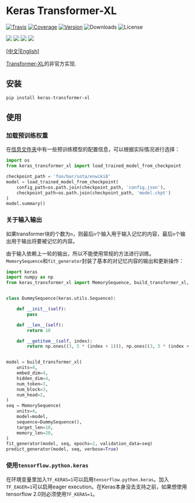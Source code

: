 # Keras Transformer-XL

[![Travis](https://travis-ci.org/CyberZHG/keras-transformer-xl.svg)](https://travis-ci.org/CyberZHG/keras-transformer-xl)
[![Coverage](https://coveralls.io/repos/github/CyberZHG/keras-transformer-xl/badge.svg?branch=master)](https://coveralls.io/github/CyberZHG/keras-transformer-xl)
[![Version](https://img.shields.io/pypi/v/keras-transformer-xl.svg)](https://pypi.org/project/keras-transformer-xl/)
![Downloads](https://img.shields.io/pypi/dm/keras-transformer-xl.svg)
![License](https://img.shields.io/pypi/l/keras-transformer-xl.svg)

![](https://img.shields.io/badge/keras-tensorflow-blue.svg)
![](https://img.shields.io/badge/keras-tf.keras-blue.svg)
![](https://img.shields.io/badge/keras-tf.keras/eager-blue.svg)
![](https://img.shields.io/badge/keras-tf.keras/2.0_beta-blue.svg)

\[[中文](https://github.com/CyberZHG/keras-transformer-xl/blob/master/README.zh-CN.md)|[English](https://github.com/CyberZHG/keras-transformer-xl/blob/master/README.md)\]

[Transformer-XL](https://arxiv.org/pdf/1901.02860.pdf)的非官方实现.


## 安装

```bash
pip install keras-transformer-xl
```

## 使用

### 加载预训练权重

在[信息文件夹](./keras_transformer_xl/info)中有一些预训练模型的配置信息，可以根据实际情况进行选择：

```python
import os
from keras_transformer_xl import load_trained_model_from_checkpoint

checkpoint_path = 'foo/bar/sota/enwiki8'
model = load_trained_model_from_checkpoint(
    config_path=os.path.join(checkpoint_path, 'config.json'),
    checkpoint_path=os.path.join(checkpoint_path, 'model.ckpt')
)
model.summary()
```

### 关于输入输出

如果transformer块的个数为`n`，则最后`n`个输入用于输入记忆的内容，最后`n`个输出用于输出将要被记忆的内容。

由于输入依赖上一轮的输出，所以不能使用常规的方法进行训练。`MemorySequence`和`fit_generator`封装了基本的对记忆内容的输出和更新操作：

```python
import keras
import numpy as np
from keras_transformer_xl import MemorySequence, build_transformer_xl, fit_generator, predict_generator


class DummySequence(keras.utils.Sequence):

    def __init__(self):
        pass

    def __len__(self):
        return 10

    def __getitem__(self, index):
        return np.ones((3, 5 * (index + 1))), np.ones((3, 5 * (index + 1), 3))  # 看作是token输入和softmax结果


model = build_transformer_xl(
    units=4,
    embed_dim=4,
    hidden_dim=4,
    num_token=3,
    num_block=3,
    num_head=2,
)
seq = MemorySequence(
    units=4,
    model=model,
    sequence=DummySequence(),
    target_len=10,
    memory_len=20,
)
fit_generator(model, seq, epochs=2, validation_data=seq)
predict_generator(model, seq, verbose=True)
```

### 使用`tensorflow.python.keras`

在环境变量里加入`TF_KERAS=1`可以启用`tensorflow.python.keras`。加入`TF_EAGER=1`可以启用eager execution。在Keras本身没去支持之前，如果想使用tensorflow 2.0则必须使用`TF_KERAS=1`。
